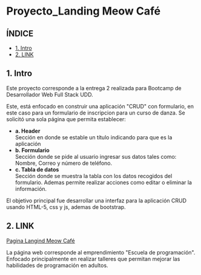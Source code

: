 # Proyecto_Landing Meow Café

## **ÍNDICE**
* [1. Intro](#1-intro)
* [2. LINK](#1-intro)

## 1. Intro

Este proyecto corresponde a la entrega 2 realizada para Bootcamp de Desarrollador Web Full Stack UDD.


Este, está enfocado en construir una aplicación "CRUD" con formulario, en este caso para un formulario de inscripcion para un curso de danza. Se solicitó una sola página que permita establecer:

  - **a. Header**<br>
    Sección en donde se estable un título indicando para que es la aplicación
  - **b. Formulario**<br>
    Sección donde se pide al usuario ingresar sus datos tales como: Nombre, Correo y número de teléfono.
  - **c. Tabla de datos**<br>
   Sección donde se muestra la tabla con los datos recogidos del formulario. Ademas permite realizar acciones como editar o eliminar la información.

El objetivo principal fue desarrollar una interfaz para la aplicación CRUD usando HTML-5, css y js, ademas de bootstrap.



## 2. LINK

[Pagina Langind Meow Café](https://aracelidc.github.io/Proyecto_Landing/)


La página web corresponde al emprendimiento "Escuela de programación". Enfocado principalmente en realizar talleres que permitan mejorar las habilidades de programación en adultos. 
